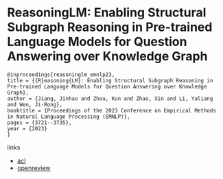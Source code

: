 # ReasoningLM: Enabling Structural Subgraph Reasoning in Pre-trained Language Models for Question Answering over Knowledge Graph

```
@inproceedings{reasoninglm_emnlp23,
title = {{R}easoning{LM}: Enabling Structural Subgraph Reasoning in Pre-trained Language Models for Question Answering over Knowledge Graph},
author = {Jiang, Jinhao and Zhou, Kun and Zhao, Xin and Li, Yaliang and Wen, Ji-Rong},
booktitle = {Proceedings of the 2023 Conference on Empirical Methods in Natural Language Processing (EMNLP)},
pages = {3721--3735},
year = {2023}
}
```

links
- [acl](https://aclanthology.org/2023.emnlp-main.228)
- [openreview](https://openreview.net/forum?id=lKi1myznJe)
